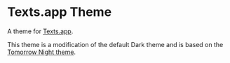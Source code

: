 # Texts.app Theme

A theme for [Texts.app](http://www.texts.io/).

This theme is a modification of the default Dark theme and is based on the [Tomorrow Night theme](https://github.com/chriskempson/tomorrow-theme).